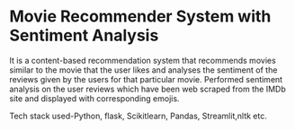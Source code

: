 # Movie Recommender System with Sentiment Analysis

It is a content-based recommendation system that
recommends movies similar to the movie that the user likes and
analyses the sentiment of the reviews given by the users for
that particular movie. Performed sentiment analysis on the
user reviews which have been web scraped from the IMDb site
and displayed with corresponding emojis.

Tech stack used-Python, flask, Scikitlearn, Pandas, Streamlit,nltk etc.


